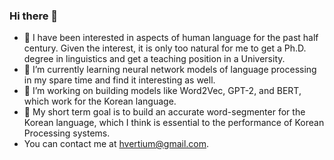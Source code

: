 ### Hi there 👋

- 🔭 I have been interested in aspects of human language for the past half century. Given the interest, it is only too natural for me to get a Ph.D. degree in linguistics and get a teaching position in a University.
- 🌱 I’m currently learning neural network models of language processing in my spare time and find it interesting as well.
- 👯 I’m working on building models like Word2Vec, GPT-2, and BERT, which work for the Korean language.
- 🤔 My short term goal is to build an accurate word-segmenter for the Korean language, which I think is essential to the performance of Korean Processing systems.
- You can contact me at hvertium@gmail.com.
